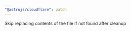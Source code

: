 ```yaml
---
"@astrojs/cloudflare": patch
---
```


Skip replacing contents of the file if not found after cleanup
